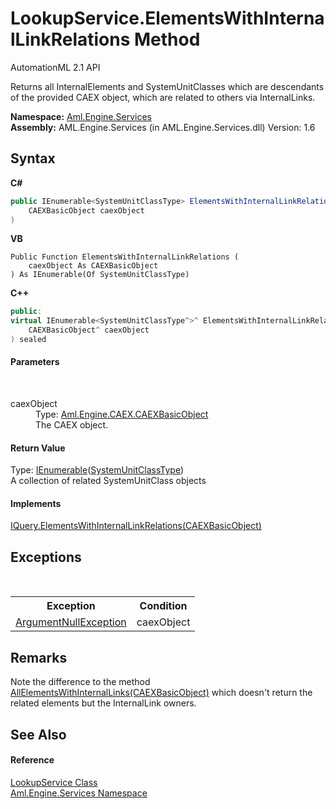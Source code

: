 # LookupService.ElementsWithInternalLinkRelations Method 
AutomationML 2.1 API 

Returns all InternalElements and SystemUnitClasses which are descendants of the provided CAEX object, which are related to others via InternalLinks.

**Namespace:**&nbsp;<a href="N_Aml_Engine_Services">Aml.Engine.Services</a><br />**Assembly:**&nbsp;AML.Engine.Services (in AML.Engine.Services.dll) Version: 1.6

## Syntax

**C#**<br />
``` C#
public IEnumerable<SystemUnitClassType> ElementsWithInternalLinkRelations(
	CAEXBasicObject caexObject
)
```

**VB**<br />
``` VB
Public Function ElementsWithInternalLinkRelations ( 
	caexObject As CAEXBasicObject
) As IEnumerable(Of SystemUnitClassType)
```

**C++**<br />
``` C++
public:
virtual IEnumerable<SystemUnitClassType^>^ ElementsWithInternalLinkRelations(
	CAEXBasicObject^ caexObject
) sealed
```


#### Parameters
&nbsp;<dl><dt>caexObject</dt><dd>Type: <a href="T_Aml_Engine_CAEX_CAEXBasicObject">Aml.Engine.CAEX.CAEXBasicObject</a><br />The CAEX object.</dd></dl>

#### Return Value
Type: <a href="https://docs.microsoft.com/dotnet/api/system.collections.generic.ienumerable-1" target="_parent" rel="noopener noreferrer">IEnumerable</a>(<a href="T_Aml_Engine_CAEX_SystemUnitClassType">SystemUnitClassType</a>)<br />A collection of related SystemUnitClass objects

#### Implements
<a href="M_Aml_Engine_Services_Interfaces_IQuery_ElementsWithInternalLinkRelations">IQuery.ElementsWithInternalLinkRelations(CAEXBasicObject)</a><br />

## Exceptions
&nbsp;<table><tr><th>Exception</th><th>Condition</th></tr><tr><td><a href="https://docs.microsoft.com/dotnet/api/system.argumentnullexception" target="_parent" rel="noopener noreferrer">ArgumentNullException</a></td><td>caexObject</td></tr></table>

## Remarks
Note the difference to the method <a href="M_Aml_Engine_Services_Interfaces_IQuery_AllElementsWithInternalLinks">AllElementsWithInternalLinks(CAEXBasicObject)</a> which doesn't return the related elements but the InternalLink owners.

## See Also


#### Reference
<a href="T_Aml_Engine_Services_LookupService">LookupService Class</a><br /><a href="N_Aml_Engine_Services">Aml.Engine.Services Namespace</a><br />